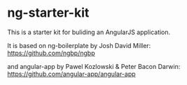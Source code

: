 ng-starter-kit
==============
This is a starter kit for buliding an AngularJS application.

It is based on ng-boilerplate by Josh David Miller: https://github.com/ngbp/ngbp

and angular-app by Pawel Kozlowski & Peter Bacon Darwin: https://github.com/angular-app/angular-app
